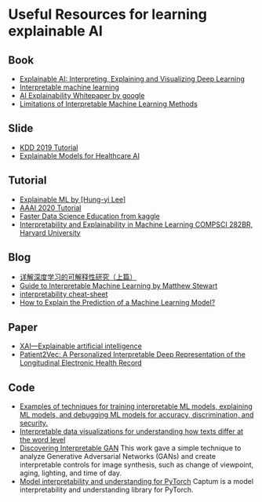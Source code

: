 # Useful Resources for learning explainable AI



## Book

-  [Explainable AI: Interpreting, Explaining and Visualizing Deep Learning](https://www.springer.com/gp/book/9783030289539)
- [Interpretable machine learning](https://github.com/christophM/interpretable-ml-book)
- [AI Explainability Whitepaper by google](https://storage.googleapis.com/cloud-ai-whitepapers/AI%20Explainability%20Whitepaper.pdf)
- [Limitations of Interpretable Machine Learning Methods](https://compstat-lmu.github.io/iml_methods_limitations/)

## Slide

- [KDD 2019 Tutorial](https://www.slideshare.net/KrishnaramKenthapadi/explainable-ai-in-industry-kdd-2019-tutorial)
- [Explainable Models for Healthcare AI](https://learning.acm.org/binaries/content/assets/leaning-center/webinar-slides/2018/explanaiblemodelsforhealthcareai_webinarslides.pdf)

## Tutorial  

-  [Explainable ML by [Hung-yi Lee]](https://www.youtube.com/watch?v=lnjrn3bF9lA)
- [AAAI 2020 Tutorial](https://xaitutorial2020.github.io/)
- [Faster Data Science Education from kaggle](https://www.kaggle.com/learn/machine-learning-explainability)
- [Interpretability and Explainability in Machine Learning COMPSCI 282BR, Harvard University](https://interpretable-ml-class.github.io/)

## Blog

- [详解深度学习的可解释性研究（上篇）](http://mp.weixin.qq.com/s?__biz=MzAwNDI4ODcxNA==&mid=2652248155&idx=1&sn=984e00bdd304a3ef74657051f5543b33&chksm=80cc81feb7bb08e81ff0556e290ce8c006b70d7b4239d30f609ef6fc7198fa7eeea6c5410a2e#rd)
- [Guide to Interpretable Machine Learning by Matthew Stewart ](https://towardsdatascience.com/guide-to-interpretable-machine-learning-d40e8a64b6cf)
- [interpretability cheat-sheet](https://github.com/csinva/csinva.github.io/blob/master/_notes/cheat_sheets/interp.pdf)
- [How to Explain the Prediction of a Machine Learning Model?](https://lilianweng.github.io/lil-log/2017/08/01/how-to-explain-the-prediction-of-a-machine-learning-model.html)

## Paper    

- [XAI—Explainable artificial intelligence](https://robotics.sciencemag.org/content/4/37/eaay7120)
- [Patient2Vec: A Personalized Interpretable Deep Representation of the Longitudinal Electronic Health Record](http://arxiv.org/abs/1810.04793)

## Code

- [Examples of techniques for training interpretable ML models, explaining ML models, and debugging ML models for accuracy, discrimination, and security.](https://github.com/jphall663/interpretable_machine_learning_with_python)
- [Interpretable data visualizations for understanding how texts differ at the word level](https://github.com/ryanjgallagher/shifterator)
- [Discovering Interpretable GAN](https://github.com/harskish/ganspace) This work gave a simple technique to analyze Generative Adversarial Networks (GANs) and create interpretable controls for image synthesis, such as change of viewpoint, aging, lighting, and time of day. 
- [Model interpretability and understanding for PyTorch](https://github.com/pytorch/captum) Captum is a model interpretability and understanding library for PyTorch.

